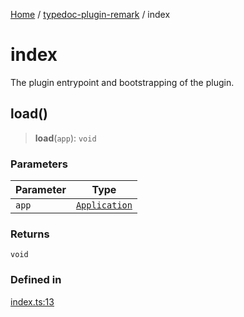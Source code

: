 [Home](../../README.md) / [typedoc-plugin-remark](../README.md) / index

# index

The plugin entrypoint and bootstrapping of the plugin.

## load()

> **load**(`app`): `void`

### Parameters

| Parameter | Type                                                              |
| --------- | ----------------------------------------------------------------- |
| `app`     | [`Application`](https://typedoc.org/api/classes/Application.html) |

### Returns

`void`

### Defined in

[index.ts:13](https://github.com/typedoc2md/typedoc-plugin-markdown/blob/main/packages/typedoc-plugin-remark/src/index.ts#L13)
